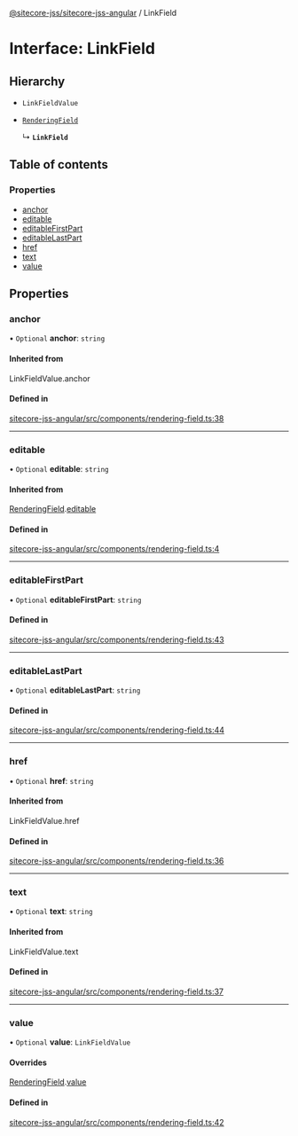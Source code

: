 [@sitecore-jss/sitecore-jss-angular](../README.md) / LinkField

# Interface: LinkField

## Hierarchy

- `LinkFieldValue`

- [`RenderingField`](RenderingField.md)

  ↳ **`LinkField`**

## Table of contents

### Properties

- [anchor](LinkField.md#anchor)
- [editable](LinkField.md#editable)
- [editableFirstPart](LinkField.md#editablefirstpart)
- [editableLastPart](LinkField.md#editablelastpart)
- [href](LinkField.md#href)
- [text](LinkField.md#text)
- [value](LinkField.md#value)

## Properties

### anchor

• `Optional` **anchor**: `string`

#### Inherited from

LinkFieldValue.anchor

#### Defined in

[sitecore-jss-angular/src/components/rendering-field.ts:38](https://github.com/Sitecore/jss/blob/a17621a63/packages/sitecore-jss-angular/src/components/rendering-field.ts#L38)

___

### editable

• `Optional` **editable**: `string`

#### Inherited from

[RenderingField](RenderingField.md).[editable](RenderingField.md#editable)

#### Defined in

[sitecore-jss-angular/src/components/rendering-field.ts:4](https://github.com/Sitecore/jss/blob/a17621a63/packages/sitecore-jss-angular/src/components/rendering-field.ts#L4)

___

### editableFirstPart

• `Optional` **editableFirstPart**: `string`

#### Defined in

[sitecore-jss-angular/src/components/rendering-field.ts:43](https://github.com/Sitecore/jss/blob/a17621a63/packages/sitecore-jss-angular/src/components/rendering-field.ts#L43)

___

### editableLastPart

• `Optional` **editableLastPart**: `string`

#### Defined in

[sitecore-jss-angular/src/components/rendering-field.ts:44](https://github.com/Sitecore/jss/blob/a17621a63/packages/sitecore-jss-angular/src/components/rendering-field.ts#L44)

___

### href

• `Optional` **href**: `string`

#### Inherited from

LinkFieldValue.href

#### Defined in

[sitecore-jss-angular/src/components/rendering-field.ts:36](https://github.com/Sitecore/jss/blob/a17621a63/packages/sitecore-jss-angular/src/components/rendering-field.ts#L36)

___

### text

• `Optional` **text**: `string`

#### Inherited from

LinkFieldValue.text

#### Defined in

[sitecore-jss-angular/src/components/rendering-field.ts:37](https://github.com/Sitecore/jss/blob/a17621a63/packages/sitecore-jss-angular/src/components/rendering-field.ts#L37)

___

### value

• `Optional` **value**: `LinkFieldValue`

#### Overrides

[RenderingField](RenderingField.md).[value](RenderingField.md#value)

#### Defined in

[sitecore-jss-angular/src/components/rendering-field.ts:42](https://github.com/Sitecore/jss/blob/a17621a63/packages/sitecore-jss-angular/src/components/rendering-field.ts#L42)
